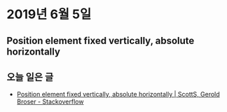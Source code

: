# 2019년 6월 5일

## Position element fixed vertically, absolute horizontally

## 오늘 일은 글

* [Position element fixed vertically, absolute horizontally | ScottS, Gerold Broser - Stackoverflow](https://stackoverflow.com/questions/3303173/position-element-fixed-vertically-absolute-horizontally)
